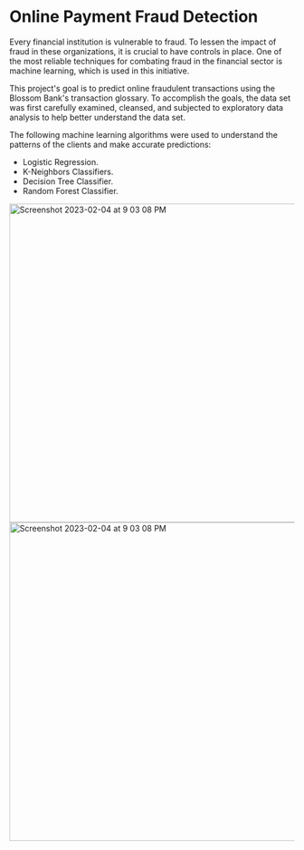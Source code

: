 # Online Payment Fraud Detection

Every financial institution is vulnerable to fraud. To lessen the impact of fraud in these organizations, it is crucial to have controls in place. One of the most reliable techniques for combating fraud in the financial sector is machine learning, which is used in this initiative.

This project's goal is to predict online fraudulent transactions using the Blossom Bank's transaction glossary. To accomplish the goals, the data set was first carefully examined, cleansed, and subjected to exploratory data analysis to help better understand the data set.

The following machine learning algorithms were used to understand the patterns of the clients and make accurate predictions:
  - Logistic Regression.
  - K-Neighbors Classifiers.
  - Decision Tree Classifier.
  - Random Forest Classifier.

<img width="562" alt="Screenshot 2023-02-04 at 9 03 08 PM" src="https://user-images.githubusercontent.com/115439640/216800867-b5db888a-a5a0-487e-b0cc-246f66529d33.png">

<img width="562" alt="Screenshot 2023-02-04 at 9 03 08 PM" src="https://user-images.githubusercontent.com/115439640/216840804-750a9ff0-8f13-481d-8ca1-9273de96bc75.png">

